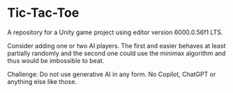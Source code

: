 # Tic-Tac-Toe
A repository for a Unity game project using editor version 6000.0.56f1 LTS.

Consider adding one or two AI players. The first and easier behaves at least partially randomly and
the second one could use the minimax algorithm and thus would be imbossible to beat. 

Challenge: Do not use generative AI in any form. No Copilot, ChatGPT or anything else like those.
